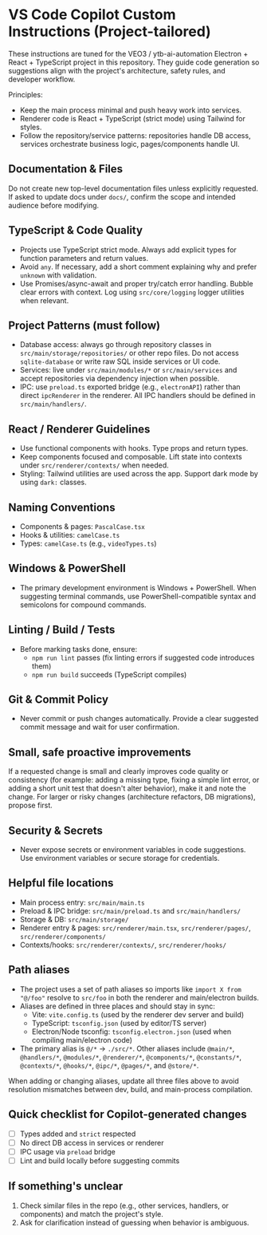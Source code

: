# VS Code Copilot Custom Instructions (Project-tailored)

These instructions are tuned for the VEO3 / ytb-ai-automation Electron + React + TypeScript project in this repository. They guide code generation so suggestions align with the project's architecture, safety rules, and developer workflow.

Principles:

- Keep the main process minimal and push heavy work into services.
- Renderer code is React + TypeScript (strict mode) using Tailwind for styles.
- Follow the repository/service patterns: repositories handle DB access, services orchestrate business logic, pages/components handle UI.

## Documentation & Files

Do not create new top-level documentation files unless explicitly requested. If asked to update docs under `docs/`, confirm the scope and intended audience before modifying.

## TypeScript & Code Quality

- Projects use TypeScript strict mode. Always add explicit types for function parameters and return values.
- Avoid `any`. If necessary, add a short comment explaining why and prefer `unknown` with validation.
- Use Promises/async-await and proper try/catch error handling. Bubble clear errors with context. Log using `src/core/logging` logger utilities when relevant.

## Project Patterns (must follow)

- Database access: always go through repository classes in `src/main/storage/repositories/` or other repo files. Do not access `sqlite-database` or write raw SQL inside services or UI code.
- Services: live under `src/main/modules/*` or `src/main/services` and accept repositories via dependency injection when possible.
- IPC: use `preload.ts` exported bridge (e.g., `electronAPI`) rather than direct `ipcRenderer` in the renderer. All IPC handlers should be defined in `src/main/handlers/`.

## React / Renderer Guidelines

- Use functional components with hooks. Type props and return types.
- Keep components focused and composable. Lift state into contexts under `src/renderer/contexts/` when needed.
- Styling: Tailwind utilities are used across the app. Support dark mode by using `dark:` classes.

## Naming Conventions

- Components & pages: `PascalCase.tsx`
- Hooks & utilities: `camelCase.ts`
- Types: `camelCase.ts` (e.g., `videoTypes.ts`)

## Windows & PowerShell

- The primary development environment is Windows + PowerShell. When suggesting terminal commands, use PowerShell-compatible syntax and semicolons for compound commands.

## Linting / Build / Tests

- Before marking tasks done, ensure:
  - `npm run lint` passes (fix linting errors if suggested code introduces them)
  - `npm run build` succeeds (TypeScript compiles)

## Git & Commit Policy

- Never commit or push changes automatically. Provide a clear suggested commit message and wait for user confirmation.

## Small, safe proactive improvements

If a requested change is small and clearly improves code quality or consistency (for example: adding a missing type, fixing a simple lint error, or adding a short unit test that doesn't alter behavior), make it and note the change. For larger or risky changes (architecture refactors, DB migrations), propose first.

## Security & Secrets

- Never expose secrets or environment variables in code suggestions. Use environment variables or secure storage for credentials.

## Helpful file locations

- Main process entry: `src/main/main.ts`
- Preload & IPC bridge: `src/main/preload.ts` and `src/main/handlers/`
- Storage & DB: `src/main/storage/`
- Renderer entry & pages: `src/renderer/main.tsx`, `src/renderer/pages/`, `src/renderer/components/`
- Contexts/hooks: `src/renderer/contexts/`, `src/renderer/hooks/`

## Path aliases

- The project uses a set of path aliases so imports like `import X from "@/foo"` resolve to `src/foo` in both the renderer and main/electron builds.
- Aliases are defined in three places and should stay in sync:
  - Vite: `vite.config.ts` (used by the renderer dev server and build)
  - TypeScript: `tsconfig.json` (used by editor/TS server)
  - Electron/Node tsconfig: `tsconfig.electron.json` (used when compiling main/electron code)
- The primary alias is `@/*` -> `./src/*`. Other aliases include `@main/*`, `@handlers/*`, `@modules/*`, `@renderer/*`, `@components/*`, `@constants/*`, `@contexts/*`, `@hooks/*`, `@ipc/*`, `@pages/*`, and `@store/*`.

When adding or changing aliases, update all three files above to avoid resolution mismatches between dev, build, and main-process compilation.

## Quick checklist for Copilot-generated changes

- [ ] Types added and `strict` respected
- [ ] No direct DB access in services or renderer
- [ ] IPC usage via `preload` bridge
- [ ] Lint and build locally before suggesting commits

## If something's unclear

1. Check similar files in the repo (e.g., other services, handlers, or components) and match the project's style.
2. Ask for clarification instead of guessing when behavior is ambiguous.
